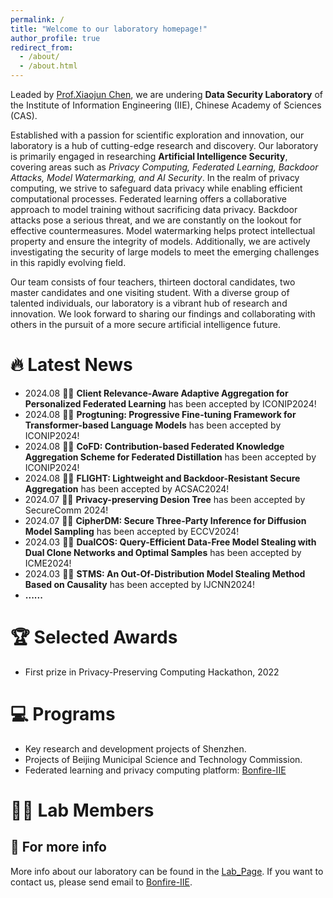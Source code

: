 ```yaml
---
permalink: /
title: "Welcome to our laboratory homepage!"
author_profile: true
redirect_from: 
  - /about/
  - /about.html
---
```

Leaded by [Prof.Xiaojun Chen](https://xiaoj-chen.github.io), we are undering **Data Security Laboratory** of the Institute of Information Engineering (IIE), Chinese Academy of Sciences (CAS).

Established with a passion for scientific exploration and innovation, our laboratory is a hub of cutting-edge research and discovery. Our laboratory is primarily engaged in researching **Artificial Intelligence Security**, covering areas such as *Privacy Computing, Federated Learning, Backdoor Attacks, Model Watermarking, and AI Security*. In the realm of privacy computing, we strive to safeguard data privacy while enabling efficient computational processes. Federated learning offers a collaborative approach to model training without sacrificing data privacy. Backdoor attacks pose a serious threat, and we are constantly on the lookout for effective countermeasures. Model watermarking helps protect intellectual property and ensure the integrity of models. Additionally, we are actively investigating the security of large models to meet the emerging challenges in this rapidly evolving field.

Our team consists of four teachers, thirteen doctoral candidates, two master candidates and one visiting student. With a diverse group of talented individuals, our laboratory is a vibrant hub of research and innovation. We look forward to sharing our findings and collaborating with others in the pursuit of a more secure artificial intelligence future.


🔥 Latest News
======
* 2024.08 🎉🎉 **Client Relevance-Aware Adaptive Aggregation for Personalized Federated Learning** has been accepted by ICONIP2024!
* 2024.08 🎉🎉 **Progtuning: Progressive Fine-tuning Framework for Transformer-based Language Models** has been accepted by ICONIP2024!
* 2024.08 🎉🎉 **CoFD: Contribution-based Federated Knowledge Aggregation Scheme for Federated Distillation** has been accepted by ICONIP2024!
* 2024.08 🎉🎉 **FLIGHT: Lightweight and Backdoor-Resistant Secure Aggregation** has been accepted by ACSAC2024!
* 2024.07 🎉🎉 **Privacy-preserving Desion Tree** has been accepted by SecureComm 2024!
* 2024.07 🎉🎉 **CipherDM: Secure Three-Party Inference for Diffusion Model Sampling** has been accepted by ECCV2024!
* 2024.03 🎉🎉 **DualCOS: Query-Efficient Data-Free Model Stealing with Dual Clone Networks and Optimal Samples** has been accepted by ICME2024!
* 2024.03 🎉🎉 **STMS: An Out-Of-Distribution Model Stealing Method Based on Causality** has been accepted by IJCNN2024!
* **......**


🏆 Selected Awards
======
* First prize in Privacy-Preserving Computing Hackathon, 2022

💻 Programs
======
* Key research and development projects of Shenzhen.
* Projects of Beijing Municipal Science and Technology Commission.
* Federated learning and privacy computing platform: [Bonfire-IIE](https://github.com/Bonfire-IIE)



💂‍♂️ Lab Members
======


📃 For more info
------
More info about our laboratory can be found in the [Lab_Page](https://Bonfire-IIE.github.io/). If you want to contact us, please send email to [Bonfire-IIE](mailto:zhaoxin@iie.ac.cn).

